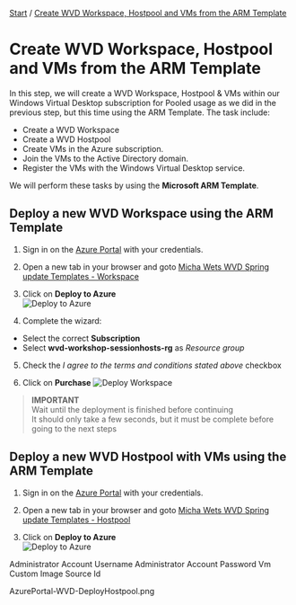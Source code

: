 [Start](/CA-Microsoft-WVD_ARM-Workshop/) / [Create WVD Workspace, Hostpool and VMs from the ARM Template](/CA-Microsoft-WVD_ARM-Workshop/Create%20WVD%20Hostpool%20and%20VMs%20using%20the%20ARM%20Template/)
# Create WVD Workspace, Hostpool and VMs from the ARM Template

In this step, we will create a WVD Workspace, Hostpool & VMs within our Windows Virtual Desktop subscription for Pooled usage as we did in the previous step, but this time using the ARM Template. The task include:

* Create a WVD Workspace
* Create a WVD Hostpool
* Create VMs in the Azure subscription.
* Join the VMs to the Active Directory domain.
* Register the VMs with the Windows Virtual Desktop service.

We will perform these tasks by using the **Microsoft ARM Template**. 

## Deploy a new WVD Workspace using the ARM Template
1. Sign in on the [Azure Portal](https://portal.azure.com) with your credentials.

2. Open a new tab in your browser and goto [Micha Wets WVD Spring update Templates - Workspace](https://github.com/michawets/WVDTemplates/tree/master/Workspace)

3. Click on **Deploy to Azure**<br/>
![Deploy to Azure](https://michawets.github.io/CA-Microsoft-WVD_ARM-Workshop/images/Github-WVD-DeployWorkspace-DeployToAzure.png)

4. Complete the wizard:
 - Select the correct **Subscription**
 - Select **wvd-workshop-sessionhosts-rg** as *Resource group*

 5. Check the *I agree to the terms and conditions stated above* checkbox

 6. Click on **Purchase**
 ![Deploy Workspace](https://michawets.github.io/CA-Microsoft-WVD_ARM-Workshop/images/AzurePortal-WVD-DeployWorkspace.png)

 > **IMPORTANT**<br/>
 > Wait until the deployment is finished before continuing<br/>
 > It should only take a few seconds, but it must be complete before going to the next steps

## Deploy a new WVD Hostpool with VMs using the ARM Template

1. Sign in on the [Azure Portal](https://portal.azure.com) with your credentials.

2. Open a new tab in your browser and goto [Micha Wets WVD Spring update Templates - Hostpool](https://github.com/michawets/WVDTemplates/tree/master/Hostpool)

3. Click on **Deploy to Azure**<br/>
![Deploy to Azure](https://michawets.github.io/CA-Microsoft-WVD_ARM-Workshop/images/Github-WVD-DeployHostpool-DeployToAzure.png)

Administrator Account Username
Administrator Account Password
Vm Custom Image Source Id

AzurePortal-WVD-DeployHostpool.png


<script type="text/javascript">
    setTimeout(function() { 
            document.getElementById("sidebar").style.display = "none";
            document.getElementById("main-content").style.width = "90%"
            var x = document.getElementsByClassName('inner clearfix'); 
            x[0].style.width = "75%";
            var x = document.getElementsByClassName('inner'); 
            x[0].style.width = "90%";
            var x = document.getElementsByTagName('h1'); 
            x[0].style.width = "90%";
            x[0].style.textAlign = "center"
            x[0].innerHTML = "Microsoft & Cloud-Architect WVD Workshop"
        }, 250);
</script>